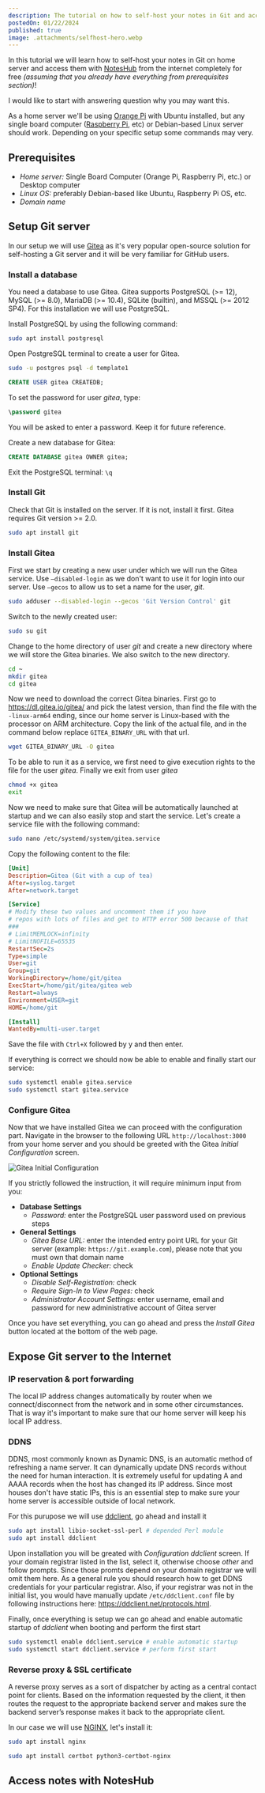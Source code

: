 ```yaml
---
description: The tutorial on how to self-host your notes in Git and access them from the internet with NotesHub
postedOn: 01/22/2024
published: true
image: .attachments/selfhost-hero.webp
---
```


In this tutorial we will learn how to self-host your notes in Git on home server and access them with [NotesHub](/) from the internet completely for free _(assuming that you already have everything from prerequisites section)_!

I would like to start with answering question why you may want this.

As a home server we'll be using [Orange Pi](http://www.orangepi.org) with Ubuntu installed, but any single board computer ([Raspberry Pi](https://www.raspberrypi.com), etc) or Debian-based Linux server should work. Depending on your specific setup some commands may very.

## Prerequisites
- _Home server:_ Single Board Computer (Orange Pi, Raspberry Pi, etc.) or Desktop computer
- _Linux OS:_ preferably Debian-based like Ubuntu, Raspberry Pi OS, etc.
- _Domain name_

## Setup Git server
In our setup we will use [Gitea](https://about.gitea.com) as it's very popular open-source solution for self-hosting a Git server and it will be very familiar for GitHub users.

### Install a database

You need a database to use Gitea. Gitea supports PostgreSQL (>= 12), MySQL (>= 8.0), MariaDB (>= 10.4), SQLite (builtin), and MSSQL (>= 2012 SP4). For this installation we will use PostgreSQL.

Install PostgreSQL by using the following command:

```sh
sudo apt install postgresql
```

Open PostgreSQL terminal to create a user for Gitea.

```sh
sudo -u postgres psql -d template1
```

```sql
CREATE USER gitea CREATEDB;
```

To set the password for user _gitea_, type:

```sql
\password gitea
```
You will be asked to enter a password. Keep it for future reference.

Create a new database for Gitea:

```sql
CREATE DATABASE gitea OWNER gitea;
```

Exit the PostgreSQL terminal: `\q`

### Install Git

Check that Git is installed on the server. If it is not, install it first. Gitea requires Git version >= 2.0.

```sh
sudo apt install git
```

### Install Gitea

First we start by creating a new user under which we will run the Gitea service. Use `–disabled-login` as we don't want to use it for login into our server. Use `–gecos` to allow us to set a name for the user, _git_.

```sh
sudo adduser --disabled-login --gecos 'Git Version Control' git
```

Switch to the newly created user:

```sh
sudo su git
```

Change to the home directory of user _git_ and create a new directory where we will store the Gitea binaries. We also switch to the new directory.

```sh
cd ~
mkdir gitea
cd gitea
```

Now we need to download the correct Gitea binaries. First go to https://dl.gitea.io/gitea/ and pick the latest version, than find the file with the `-linux-arm64` ending, since our home server is Linux-based with the processor on ARM architecture. Copy the link of the actual file, and in the command below replace `GITEA_BINARY_URL` with that url.

```sh
wget GITEA_BINARY_URL -O gitea
```

To be able to run it as a service, we first need to give execution rights to the file for the user _gitea_.
Finally we exit from user _gitea_

```sh
chmod +x gitea
exit
```

Now we need to make sure that Gitea will be automatically launched at startup and we can also easily stop and start the service.
Let's create a service file with the following command:

```sh
sudo nano /etc/systemd/system/gitea.service
```

Copy the following content to the file:

```ini
[Unit]
Description=Gitea (Git with a cup of tea)
After=syslog.target
After=network.target

[Service]
# Modify these two values ​​and uncomment them if you have
# repos with lots of files and get to HTTP error 500 because of that
###
# LimitMEMLOCK=infinity
# LimitNOFILE=65535
RestartSec=2s
Type=simple
User=git
Group=git
WorkingDirectory=/home/git/gitea
ExecStart=/home/git/gitea/gitea web
Restart=always
Environment=USER=git
HOME=/home/git

[Install]
WantedBy=multi-user.target
```

Save the file with `Ctrl+X` followed by y and then enter.

If everything is correct we should now be able to enable and finally start our service:

```sh
sudo systemctl enable gitea.service
sudo systemctl start gitea.service
```

### Configure Gitea

Now that we have installed Gitea we can proceed with the configuration part.
Navigate in the browser to the following URL `http://localhost:3000` from your home server and you should be greeted with the Gitea _Initial Configuration_ screen.

![](.attachments/selfhost-gitea-init-config.png "Gitea Initial Configuration")

If you strictly followed the instruction, it will require minimum input from you:

- **Database Settings**
  - _Password:_ enter the PostgreSQL user password used on previous steps
- **General Settings**
  - _Gitea Base URL:_ enter the intended entry point URL for your Git server (example: `https://git.example.com`), please note that you must own that domain name
  - _Enable Update Checker:_ check
- **Optional Settings**
  - _Disable Self-Registration:_ check
  - _Require Sign-In to View Pages:_ check
  - _Administrator Account Settings:_ enter username, email and password for new administrative account of Gitea server

Once you have set everything, you can go ahead and press the _Install Gitea_ button located at the bottom of the web page.

## Expose Git server to the Internet

### IP reservation & port forwarding
The local IP address changes automatically by router when we connect/disconnect from the network and in some other circumstances.
That is way it's important to make sure that our home server will keep his local IP address.

### DDNS

DDNS, most commonly known as Dynamic DNS, is an automatic method of refreshing a name server. It can dynamically update DNS records without the need for human interaction. It is extremely useful for updating A and AAAA records when the host has changed its IP address. Since most houses don't have static IPs, this is an essential step to make sure your home server is accessible outside of local network.

For this purupose we will use [ddclient](https://github.com/ddclient/ddclient), go ahead and install it

```sh
sudo apt install libio-socket-ssl-perl # depended Perl module
sudo apt install ddclient
```

Upon installation you will be greated with _Configuration ddclient_ screen.
If your domain registrar listed in the list, select it, otherwise choose _other_ and follow prompts.
Since those promts depend on your domain registrar we will omit them here.
As a general rule you should research how to get DDNS credentials for your particular registrar.
Also, if your registrar was not in the initial list, you would have manually update `/etc/ddclient.conf` file by following instructions here: https://ddclient.net/protocols.html.

Finally, once everything is setup we can go ahead and enable automatic startup of _ddclient_ when booting and perform the first start

```sh
sudo systemctl enable ddclient.service # enable automatic startup
sudo systemctl start ddclient.service # perform first start
```

### Reverse proxy & SSL certificate

A reverse proxy serves as a sort of dispatcher by acting as a central contact point for clients. Based on the information requested by the client, it then routes the request to the appropriate backend server and makes sure the backend server’s response makes it back to the appropriate client.

In our case we will use [NGINX](https://www.nginx.com), let's install it:

```sh
sudo apt install nginx
```

```sh
sudo apt install certbot python3-certbot-nginx
```

## Access notes with NotesHub

